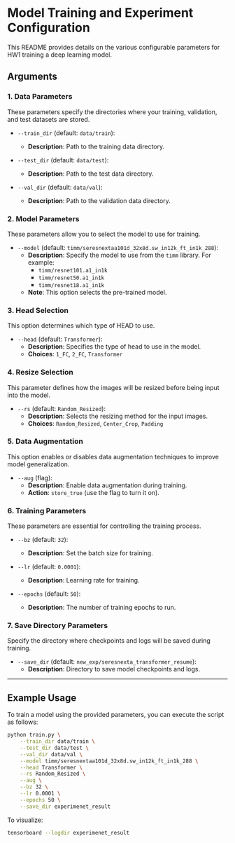 # Model Training and Experiment Configuration

This README provides details on the various configurable parameters for HW1 training a deep learning model.

## Arguments

### 1. **Data Parameters**
These parameters specify the directories where your training, validation, and test datasets are stored.

- `--train_dir` (default: `data/train`):
  - **Description**: Path to the training data directory.
  
- `--test_dir` (default: `data/test`):
  - **Description**: Path to the test data directory.
  
- `--val_dir` (default: `data/val`):
  - **Description**: Path to the validation data directory.

### 2. **Model Parameters**
These parameters allow you to select the model to use for training.

- `--model` (default: `timm/seresnextaa101d_32x8d.sw_in12k_ft_in1k_288`):
  - **Description**: Specify the model to use from the `timm` library. For example:
    - `timm/resnet101.a1_in1k`
    - `timm/resnet50.a1_in1k`
    - `timm/resnet18.a1_in1k`
  - **Note**: This option selects the pre-trained model.

### 3. **Head Selection**
This option determines which type of HEAD to use.

- `--head` (default: `Transformer`):
  - **Description**: Specifies the type of head to use in the model.
  - **Choices**: `1_FC`, `2_FC`, `Transformer`

### 4. **Resize Selection**
This parameter defines how the images will be resized before being input into the model.

- `--rs` (default: `Random_Resized`):
  - **Description**: Selects the resizing method for the input images.
  - **Choices**: `Random_Resized`, `Center_Crop`, `Padding`

### 5. **Data Augmentation**
This option enables or disables data augmentation techniques to improve model generalization.

- `--aug` (flag):
  - **Description**: Enable data augmentation during training.
  - **Action**: `store_true` (use the flag to turn it on).

### 6. **Training Parameters**
These parameters are essential for controlling the training process.

- `--bz` (default: `32`):
  - **Description**: Set the batch size for training.
  
- `--lr` (default: `0.0001`):
  - **Description**: Learning rate for training.
  
- `--epochs` (default: `50`):
  - **Description**: The number of training epochs to run.

### 7. **Save Directory Parameters**
Specify the directory where checkpoints and logs will be saved during training.

- `--save_dir` (default: `new_exp/seresnexta_transformer_resume`):
  - **Description**: Directory to save model checkpoints and logs.

---

## Example Usage

To train a model using the provided parameters, you can execute the script as follows:

```bash
python train.py \
    --train_dir data/train \
    --test_dir data/test \
    --val_dir data/val \
    --model timm/seresnextaa101d_32x8d.sw_in12k_ft_in1k_288 \
    --head Transformer \
    --rs Random_Resized \
    --aug \
    --bz 32 \
    --lr 0.0001 \
    --epochs 50 \
    --save_dir experimenet_result

```

To visualize: 
```bash
tensorboard --logdir experimenet_result
